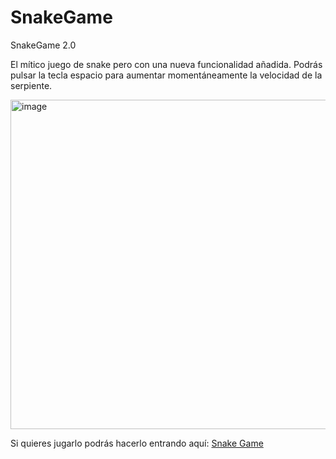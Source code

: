 # SnakeGame

SnakeGame 2.0

El mítico juego de snake pero con una nueva funcionalidad añadida. Podrás pulsar la tecla espacio para aumentar momentáneamente la velocidad de la serpiente.

<img width="527" alt="image" src="https://github.com/BlackCodePP/SnakeGame/assets/133769677/68ce343b-5fce-4427-80cb-b0ee7c364684">



Si quieres jugarlo podrás hacerlo entrando aquí: [Snake Game](https://blackcodepp-snake.netlify.app/)


